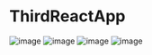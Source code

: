 # ThirdReactApp
![image](https://user-images.githubusercontent.com/99486972/169687472-b638060e-fa96-44fe-89d4-44f89837a97c.png)
![image](https://user-images.githubusercontent.com/99486972/169686699-7805cc89-b2a4-47cf-a29b-fea9f9631212.png)
![image](https://user-images.githubusercontent.com/99486972/169686707-ae6fc0e4-f9cd-4996-9c3f-177d9be6d3ff.png)
![image](https://user-images.githubusercontent.com/99486972/169686711-efb5eafa-323d-4c15-bb8f-43e0d1b5e4ad.png)
